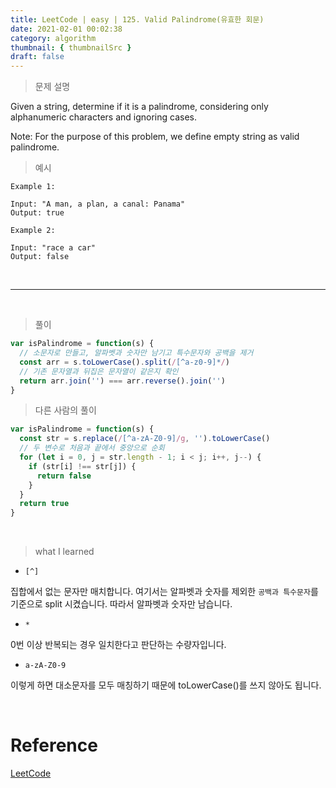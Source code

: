 ```yaml
---
title: LeetCode | easy | 125. Valid Palindrome(유효한 회문)
date: 2021-02-01 00:02:38
category: algorithm
thumbnail: { thumbnailSrc }
draft: false
---
```


> 문제 설명

Given a string, determine if it is a palindrome, considering only alphanumeric characters and ignoring cases.

Note: For the purpose of this problem, we define empty string as valid palindrome.

> 예시

```
Example 1:

Input: "A man, a plan, a canal: Panama"
Output: true

Example 2:

Input: "race a car"
Output: false

```

<br>

---

<br>

> 풀이

```js
var isPalindrome = function(s) {
  // 소문자로 만들고, 알파벳과 숫자만 남기고 특수문자와 공백을 제거
  const arr = s.toLowerCase().split(/[^a-z0-9]*/)
  // 기존 문자열과 뒤집은 문자열이 같은지 확인
  return arr.join('') === arr.reverse().join('')
}
```

> 다른 사람의 풀이

```js
var isPalindrome = function(s) {
  const str = s.replace(/[^a-zA-Z0-9]/g, '').toLowerCase()
  // 두 변수로 처음과 끝에서 중앙으로 순회
  for (let i = 0, j = str.length - 1; i < j; i++, j--) {
    if (str[i] !== str[j]) {
      return false
    }
  }
  return true
}
```

<br>

> what I learned

- `[^]`

집합에서 없는 문자만 매치합니다. 여기서는 알파벳과 숫자를 제외한 `공백과 특수문자`를 기준으로 split 시켰습니다. 따라서 알파벳과 숫자만 남습니다.

- `*`

0번 이상 반복되는 경우 일치한다고 판단하는 수량자입니다.

- `a-zA-Z0-9`

이렇게 하면 대소문자를 모두 매칭하기 때문에 toLowerCase()를 쓰지 않아도 됩니다.

<br>

# Reference

[LeetCode](https://leetcode.com/problems/valid-palindrome/)
